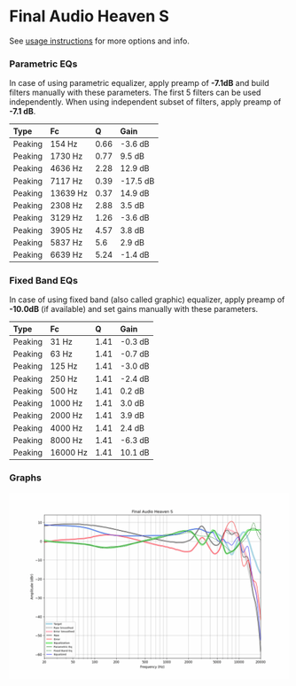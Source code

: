 # Final Audio Heaven S
See [usage instructions](https://github.com/jaakkopasanen/AutoEq#usage) for more options and info.

### Parametric EQs
In case of using parametric equalizer, apply preamp of **-7.1dB** and build filters manually
with these parameters. The first 5 filters can be used independently.
When using independent subset of filters, apply preamp of **-7.1 dB**.

| Type    | Fc       |    Q | Gain     |
|:--------|:---------|:-----|:---------|
| Peaking | 154 Hz   | 0.66 | -3.6 dB  |
| Peaking | 1730 Hz  | 0.77 | 9.5 dB   |
| Peaking | 4636 Hz  | 2.28 | 12.9 dB  |
| Peaking | 7117 Hz  | 0.39 | -17.5 dB |
| Peaking | 13639 Hz | 0.37 | 14.9 dB  |
| Peaking | 2308 Hz  | 2.88 | 3.5 dB   |
| Peaking | 3129 Hz  | 1.26 | -3.6 dB  |
| Peaking | 3905 Hz  | 4.57 | 3.8 dB   |
| Peaking | 5837 Hz  | 5.6  | 2.9 dB   |
| Peaking | 6639 Hz  | 5.24 | -1.4 dB  |

### Fixed Band EQs
In case of using fixed band (also called graphic) equalizer, apply preamp of **-10.0dB**
(if available) and set gains manually with these parameters.

| Type    | Fc       |    Q | Gain    |
|:--------|:---------|:-----|:--------|
| Peaking | 31 Hz    | 1.41 | -0.3 dB |
| Peaking | 63 Hz    | 1.41 | -0.7 dB |
| Peaking | 125 Hz   | 1.41 | -3.0 dB |
| Peaking | 250 Hz   | 1.41 | -2.4 dB |
| Peaking | 500 Hz   | 1.41 | 0.2 dB  |
| Peaking | 1000 Hz  | 1.41 | 3.0 dB  |
| Peaking | 2000 Hz  | 1.41 | 3.9 dB  |
| Peaking | 4000 Hz  | 1.41 | 2.4 dB  |
| Peaking | 8000 Hz  | 1.41 | -6.3 dB |
| Peaking | 16000 Hz | 1.41 | 10.1 dB |

### Graphs
![](./Final%20Audio%20Heaven%20S.png)